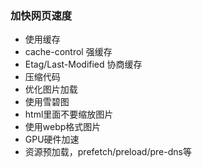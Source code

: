 ### 加快网页速度

 - 使用缓存
  - cache-control 强缓存
  - Etag/Last-Modified 协商缓存
 - 压缩代码
 - 优化图片加载
  - 使用雪碧图
  - html里面不要缩放图片
  - 使用webp格式图片
 - GPU硬件加速
 - 资源预加载，prefetch/preload/pre-dns等  
